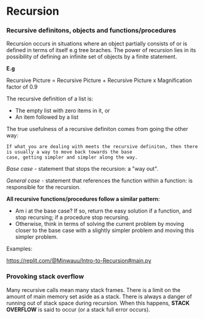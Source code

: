 # Recursion

### Recursive definitons, objects and functions/procedures

Recursion occurs in situations where an object partially consists of or is defined in terms of itself e.g tree braches. The power of recursion lies in its possibility of defining an infinite set of objects by a finite statement.

**E.g**

Recursive Picture = Recursive Picture + Recursive Picture x Magnification factor of 0.9

The recursive definition of a list is:

- The empty list with zero items in it, or
- An item followed by a list

The true usefulness of a recursive definiton comes from going the other way:
  
    If what you are dealing with meets the recursive definiton, then there is usually a way to move back towards the base     
    case, getting simpler and simpler along the way. 
    
*Base case* - statement that stops the recursion: a "way out".

*General case* - statement that references the function within a function: is responsible for the recursion.

**All recursive functions/procedures follow a similar pattern:**
- Am i at the base case? If so, return the easy solution if a function, and stop recursing; if a procedure stop recursing.
- Otherwise, think in terms of solving the current problem by moving closer to the base case with a slightly simpler problem and moving this simpler problem.

Examples:

https://replit.com/@Minwauu/Intro-to-Recursion#main.py

### Provoking stack overflow

Many recursive calls mean many stack frames. There is a limit on the amount of main memory set aside as a stack. There is always a danger of running out of stack space during recursion. When this happens, **STACK OVERFLOW** is said to occur (or a stack full error occurs).

